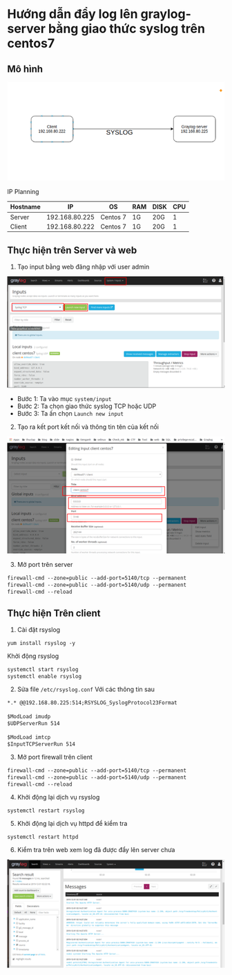 # Hướng dẫn đẩy log lên graylog-server bằng giao thức syslog trên centos7

## Mô hình 

![](../images/screen_11.png)

IP Planning

| Hostname | IP | OS | RAM | DISK | CPU | 
|---|---|---|----|---|---|
| Server | 192.168.80.225 | Centos 7 | 1G | 20G | 1 | 
| Client | 192.168.80.222 | Centos 7 | 1G | 20G | 1 |

## Thực hiện trên Server và web 
1. Tạo input bằng web đăng nhập với user admin 

![](../images/screen_12.png)

- Bước 1: Ta vào mục `system/input`  
- Bước 2: Ta chọn giao thức syslog TCP hoặc UDP 
- Bước 3: Ta ấn chọn `Launch new input`

2. Tạo ra kết port kết nối và thông tin tên của kết nối 

![](../images/screen_13.png)

3. Mở port trên server

```
firewall-cmd --zone=public --add-port=5140/tcp --permanent
firewall-cmd --zone=public --add-port=5140/udp --permanent
firewall-cmd --reload
```

## Thực hiện Trên client 
1. Cài đặt rsyslog
```
yum install rsyslog -y 
```
Khởi động rsyslog
```
systemctl start rsyslog
systemctl enable rsyslog
```
2. Sửa file `/etc/rsyslog.conf` Với các thông tin sau
```
*.* @@192.168.80.225:514;RSYSLOG_SyslogProtocol23Format

$ModLoad imudp
$UDPServerRun 514

$ModLoad imtcp
$InputTCPServerRun 514
```

3. Mở port firewall  trên client 
```
firewall-cmd --zone=public --add-port=5140/tcp --permanent
firewall-cmd --zone=public --add-port=5140/udp --permanent
firewall-cmd --reload
```

4. Khởi động lại dịch vụ rsyslog 
```
systemctl restart rsyslog 
```

5. Khởi động lại dịch vụ httpd để kiểm tra
```
systemctl restart httpd
```

6. Kiểm tra trên web xem log đã được đẩy lên server chưa

![](../images/screen_14.png)
